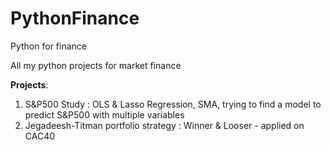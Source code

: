# PythonFinance
Python for finance

All my python projects for market finance

**Projects**:
1. S&P500 Study : OLS & Lasso Regression, SMA, trying to find a model to predict S&P500 with multiple variables
2. Jegadeesh-Titman portfolio strategy : Winner & Looser - applied on CAC40
